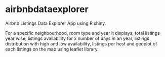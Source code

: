 # airbnbdataexplorer
Airbnb Listings Data Explorer App using R shiny.

For a specific neighbourhood, room type and year it displays: total listings year wise, listings availability for x number of days in an year, listings distribution with high and low availability, listings per host and geoplot of each listings on the map using leaflet library.
